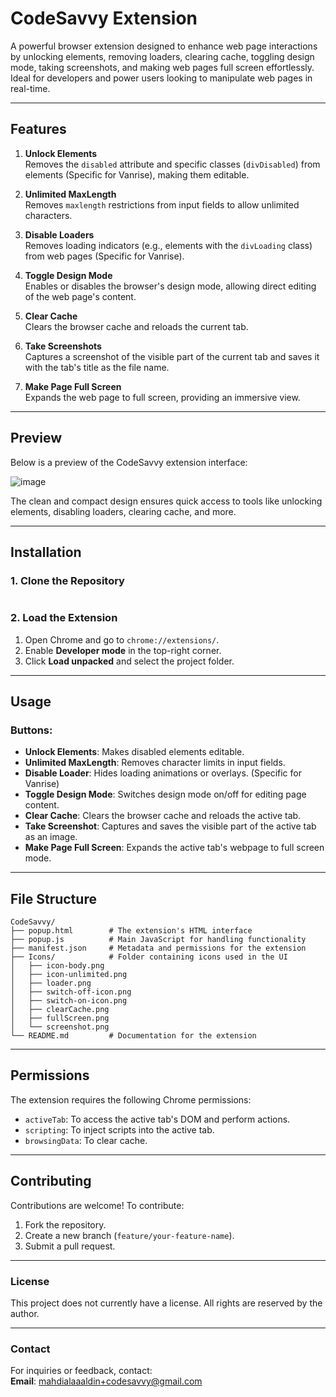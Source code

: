 # **CodeSavvy Extension** 

A powerful browser extension designed to enhance web page interactions by unlocking elements, removing loaders, clearing cache, toggling design mode, taking screenshots, and making web pages full screen effortlessly. Ideal for developers and power users looking to manipulate web pages in real-time.

---

## **Features**

1. **Unlock Elements**  
   Removes the `disabled` attribute and specific classes (`divDisabled`) from elements (Specific for Vanrise), making them editable.

2. **Unlimited MaxLength**  
   Removes `maxlength` restrictions from input fields to allow unlimited characters.

3. **Disable Loaders**  
   Removes loading indicators (e.g., elements with the `divLoading` class) from web pages (Specific for Vanrise).

4. **Toggle Design Mode**  
   Enables or disables the browser's design mode, allowing direct editing of the web page's content.

5. **Clear Cache**  
   Clears the browser cache and reloads the current tab.

6. **Take Screenshots**  
   Captures a screenshot of the visible part of the current tab and saves it with the tab's title as the file name.

7. **Make Page Full Screen**  
   Expands the web page to full screen, providing an immersive view.

---

## **Preview**

Below is a preview of the CodeSavvy extension interface:

![image](https://github.com/user-attachments/assets/b63e6fe9-3842-42e0-8d7f-8aca7d0515c9)

The clean and compact design ensures quick access to tools like unlocking elements, disabling loaders, clearing cache, and more.

---

## **Installation**

### 1. Clone the Repository
```bash

```

### 2. Load the Extension
1. Open Chrome and go to `chrome://extensions/`.
2. Enable **Developer mode** in the top-right corner.
3. Click **Load unpacked** and select the project folder.

---

## **Usage**

### Buttons:
- **Unlock Elements**: Makes disabled elements editable.
- **Unlimited MaxLength**: Removes character limits in input fields.
- **Disable Loader**: Hides loading animations or overlays. (Specific for Vanrise)
- **Toggle Design Mode**: Switches design mode on/off for editing page content.
- **Clear Cache**: Clears the browser cache and reloads the active tab.
- **Take Screenshot**: Captures and saves the visible part of the active tab as an image.
- **Make Page Full Screen**: Expands the active tab's webpage to full screen mode.

---

## **File Structure**

```
CodeSavvy/
├── popup.html        # The extension's HTML interface
├── popup.js          # Main JavaScript for handling functionality
├── manifest.json     # Metadata and permissions for the extension
├── Icons/            # Folder containing icons used in the UI
│   ├── icon-body.png
│   ├── icon-unlimited.png
│   ├── loader.png
│   ├── switch-off-icon.png
│   ├── switch-on-icon.png
│   ├── clearCache.png
│   ├── fullScreen.png
│   └── screenshot.png
└── README.md         # Documentation for the extension
```

---

## **Permissions**

The extension requires the following Chrome permissions:
- `activeTab`: To access the active tab's DOM and perform actions.
- `scripting`: To inject scripts into the active tab.
- `browsingData`: To clear cache.

---

## **Contributing**

Contributions are welcome! To contribute:
1. Fork the repository.
2. Create a new branch (`feature/your-feature-name`).
3. Submit a pull request.

---

### **License**  
This project does not currently have a license. All rights are reserved by the author.

---

### **Contact**  
For inquiries or feedback, contact:  
**Email**: [mahdialaaaldin+codesavvy@gmail.com](mailto:mahdialaaaldin+codesavvy@gmail.com)
